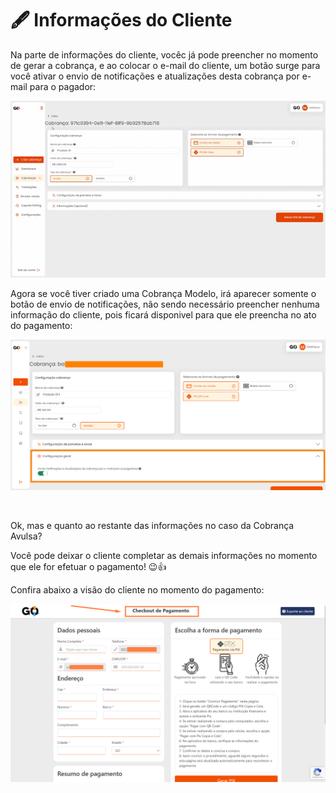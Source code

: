 # 🖋️ Informações do Cliente


Na parte de informações do cliente, vocêc já pode preencher no momento de gerar a cobrança, e ao colocar o e-mail do cliente, um botão surge para você ativar o envio de notificações e atualizações desta cobrança por e-mail para o pagador:

![criar_cobranca_informacoes](/assets/prints/criar_cobranca_informacoes.gif)

Agora se você tiver criado uma Cobrança Modelo, irá aparecer somente o botão de envio de notificações, não sendo necessário preencher nenhuma informação do cliente, pois ficará disponivel para que ele preencha no ato do pagamento:

![criar_cobranca_informacoes](/assets/prints/criar_cobranca_informacoes.png)

<br>

Ok, mas e quanto ao restante das informações no caso da Cobrança Avulsa?

Você pode deixar o cliente completar as demais informações no momento que ele for efetuar o pagamento! 😉👍

Confira abaixo a visão do cliente no momento do pagamento:


![criar_cobranca_informacoes_checkout](/assets/prints/criar_cobranca_informacoes_checkout.png)
